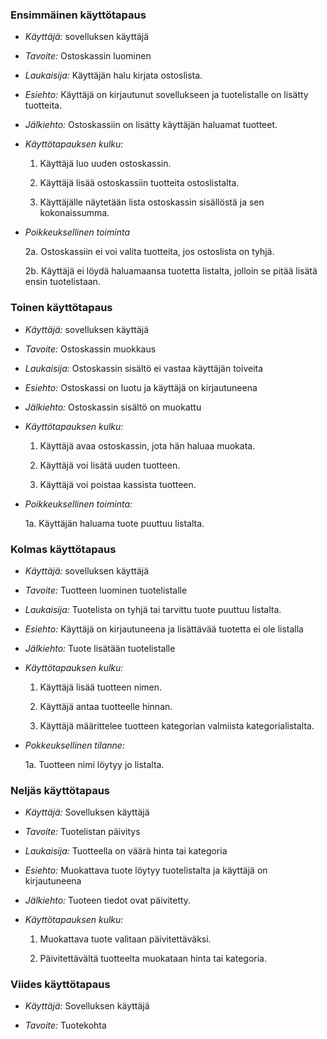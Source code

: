 ### Ensimmäinen käyttötapaus

* _Käyttäjä:_ sovelluksen käyttäjä

* _Tavoite:_ Ostoskassin luominen

* _Laukaisija:_ Käyttäjän halu kirjata ostoslista.

* _Esiehto:_ Käyttäjä on kirjautunut sovellukseen ja tuotelistalle on lisätty tuotteita.

* _Jälkiehto:_ Ostoskassiin on lisätty käyttäjän haluamat tuotteet.

* _Käyttötapauksen kulku:_ 
  
    1. Käyttäjä luo uuden ostoskassin.

    2. Käyttäjä lisää ostoskassiin tuotteita ostoslistalta.

    3. Käyttäjälle näytetään lista ostoskassin sisällöstä ja sen kokonaissumma.

* _Poikkeuksellinen toiminta_

   2a. Ostoskassiin ei voi valita tuotteita, jos ostoslista on tyhjä.

   2b. Käyttäjä ei löydä haluamaansa tuotetta listalta, jolloin se pitää lisätä ensin tuotelistaan.


### Toinen käyttötapaus

* _Käyttäjä:_ sovelluksen käyttäjä

* _Tavoite:_ Ostoskassin muokkaus

* _Laukaisija:_ Ostoskassin sisältö ei vastaa käyttäjän toiveita

* _Esiehto:_ Ostoskassi on luotu ja käyttäjä on kirjautuneena

* _Jälkiehto:_ Ostoskassin sisältö on muokattu

* _Käyttötapauksen kulku:_

    1. Käyttäjä avaa ostoskassin, jota hän haluaa muokata.

    2. Käyttäjä voi lisätä uuden tuotteen.

    3. Käyttäjä voi poistaa kassista tuotteen.

* _Poikkeuksellinen toiminta:_

    1a. Käyttäjän haluama tuote puuttuu listalta.


### Kolmas käyttötapaus

* _Käyttäjä:_ sovelluksen käyttäjä

* _Tavoite:_ Tuotteen luominen tuotelistalle

* _Laukaisija:_ Tuotelista on tyhjä tai tarvittu tuote puuttuu listalta.

* _Esiehto:_  Käyttäjä on kirjautuneena ja lisättävää tuotetta ei ole listalla

* _Jälkiehto:_ Tuote lisätään tuotelistalle

* _Käyttötapauksen kulku:_

   1. Käyttäjä lisää tuotteen nimen.

   2. Käyttäjä antaa tuotteelle hinnan.

   3. Käyttäjä määrittelee tuotteen kategorian valmiista kategorialistalta.

* _Pokkeuksellinen tilanne:_

   1a. Tuotteen nimi löytyy jo listalta.


### Neljäs käyttötapaus

* _Käyttäjä:_ Sovelluksen käyttäjä

* _Tavoite:_ Tuotelistan päivitys

* _Laukaisija:_ Tuotteella on väärä hinta tai kategoria

* _Esiehto:_ Muokattava tuote löytyy tuotelistalta ja käyttäjä on kirjautuneena

* _Jälkiehto:_ Tuoteen tiedot ovat päivitetty.

* _Käyttötapauksen kulku:_

    1. Muokattava tuote valitaan päivitettäväksi.

    2. Päivitettävältä tuotteelta muokataan hinta tai kategoria. 


### Viides käyttötapaus

* _Käyttäjä:_ Sovelluksen käyttäjä

* _Tavoite:_ Tuotekohta   
